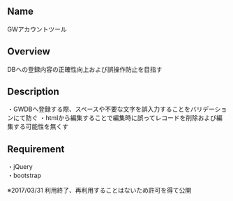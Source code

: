 ## Name  
GWアカウントツール

## Overview  
DBへの登録内容の正確性向上および誤操作防止を目指す

## Description  
・GWDBへ登録する際、スペースや不要な文字を誤入力することをバリデーションにて防ぐ
・htmlから編集することで編集時に誤ってレコードを削除および編集する可能性を無くす  

## Requirement  
・jQuery  
・bootstrap  
  
※2017/03/31 利用終了、再利用することはないため許可を得て公開
